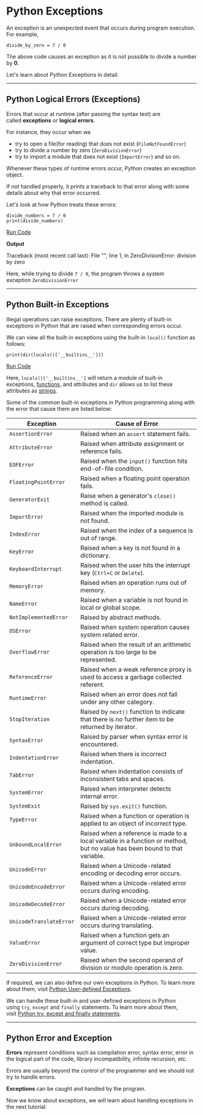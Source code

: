 # Python Exceptions

An exception is an unexpected event that occurs during program execution. For example,

```
divide_by_zero = 7 / 0
```

The above code causes an exception as it is not possible to divide a number by **0**.

Let's learn about Python Exceptions in detail.

---

## Python Logical Errors (Exceptions)

Errors that occur at runtime (after passing the syntax test) are called **exceptions** or **logical errors**.

For instance, they occur when we

- try to open a file(for reading) that does not exist (`FileNotFoundError`)
- try to divide a number by zero (`ZeroDivisionError`)
- try to import a module that does not exist (`ImportError`) and so on.

Whenever these types of runtime errors occur, Python creates an exception object.

If not handled properly, it prints a traceback to that error along with some details about why that error occurred.

Let's look at how Python treats these errors:

```
divide_numbers = 7 / 0
print(divide_numbers)
```

[Run Code](https://www.programiz.com/python-programming/online-compiler)

**Output**

Traceback (most recent call last):
 File "<string>", line 1, in <module>
ZeroDivisionError: division by zero

Here, while trying to divide `7 / 0`, the program throws a system exception `ZeroDivisionError`

---

## Python Built-in Exceptions

Illegal operations can raise exceptions. There are plenty of built-in exceptions in Python that are raised when corresponding errors occur.

We can view all the built-in exceptions using the built-in `local()` function as follows:

```
print(dir(locals()['__builtins__']))
```

[Run Code](https://www.programiz.com/python-programming/online-compiler)

Here, `locals()['__builtins__']` will return a module of built-in exceptions, [functions](https://www.programiz.com/python-programming/function), and attributes and `dir` allows us to list these attributes as [strings](https://www.programiz.com/python-programming/string).

Some of the common built-in exceptions in Python programming along with the error that cause them are listed below:

|Exception|Cause of Error|
|---|---|
|`AssertionError`|Raised when an `assert` statement fails.|
|`AttributeError`|Raised when attribute assignment or reference fails.|
|`EOFError`|Raised when the `input()` function hits end-of-file condition.|
|`FloatingPointError`|Raised when a floating point operation fails.|
|`GeneratorExit`|Raise when a generator's `close()` method is called.|
|`ImportError`|Raised when the imported module is not found.|
|`IndexError`|Raised when the index of a sequence is out of range.|
|`KeyError`|Raised when a key is not found in a dictionary.|
|`KeyboardInterrupt`|Raised when the user hits the interrupt key (`Ctrl+C` or `Delete`).|
|`MemoryError`|Raised when an operation runs out of memory.|
|`NameError`|Raised when a variable is not found in local or global scope.|
|`NotImplementedError`|Raised by abstract methods.|
|`OSError`|Raised when system operation causes system related error.|
|`OverflowError`|Raised when the result of an arithmetic operation is too large to be represented.|
|`ReferenceError`|Raised when a weak reference proxy is used to access a garbage collected referent.|
|`RuntimeError`|Raised when an error does not fall under any other category.|
|`StopIteration`|Raised by `next()` function to indicate that there is no further item to be returned by iterator.|
|`SyntaxError`|Raised by parser when syntax error is encountered.|
|`IndentationError`|Raised when there is incorrect indentation.|
|`TabError`|Raised when indentation consists of inconsistent tabs and spaces.|
|`SystemError`|Raised when interpreter detects internal error.|
|`SystemExit`|Raised by `sys.exit()` function.|
|`TypeError`|Raised when a function or operation is applied to an object of incorrect type.|
|`UnboundLocalError`|Raised when a reference is made to a local variable in a function or method, but no value has been bound to that variable.|
|`UnicodeError`|Raised when a Unicode-related encoding or decoding error occurs.|
|`UnicodeEncodeError`|Raised when a Unicode-related error occurs during encoding.|
|`UnicodeDecodeError`|Raised when a Unicode-related error occurs during decoding.|
|`UnicodeTranslateError`|Raised when a Unicode-related error occurs during translating.|
|`ValueError`|Raised when a function gets an argument of correct type but improper value.|
|`ZeroDivisionError`|Raised when the second operand of division or modulo operation is zero.|

If required, we can also define our own exceptions in Python. To learn more about them, visit [Python User-defined Exceptions](https://www.programiz.com/python-programming/user-defined-exception).

We can handle these built-in and user-defined exceptions in Python using `try`, `except` and `finally` statements. To learn more about them, visit [Python try, except and finally statements](https://www.programiz.com/python-programming/exception-handling).

---

## Python Error and Exception

**Errors** represent conditions such as compilation error, syntax error, error in the logical part of the code, library incompatibility, infinite recursion, etc.

Errors are usually beyond the control of the programmer and we should not try to handle errors.

**Exceptions** can be caught and handled by the program.

Now we know about exceptions, we will learn about handling exceptions in the next tutorial.

